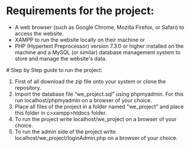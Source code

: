 # Requirements for the project:
<ul>
<li>A web browser (such as Google Chrome, Mozilla Firefox, or Safari) to access the website.</li>
<li>XAMPP to run the website locally on their machine or</li>
<li>PHP (Hypertext Preprocessor) version 7.3.0 or higher installed on the machine and a MySQL (or similar) database management system to store and manage the website's data.</li>
</ul> 
# Step by Step guide to run the project: 
<ol>
<li>First of all download the zip file onto your system or clone the repository.</li>
<li>Import the database file “we_project.sql” using phpmyadmin. For this run localhost/phpmyadmin on a browser of your choice.</li>
<li>Place all files of the project in a folder named "we_project" and place this folder in c>xampp>htdocs folder.</li>
<li>To run the project write localhost/we_project on a browser of your choice.</li>
<li>To run the admin side of the project write localhost/we_project/loginAdmin.php on a browser of your choice.</li>
</ol>
